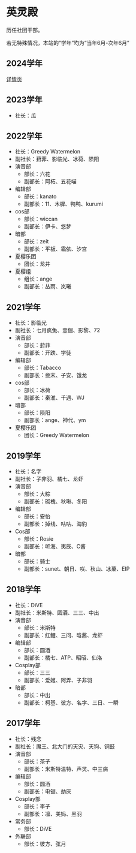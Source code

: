 # 英灵殿

历任社团干部。

若无特殊情况，本站的“学年”均为“当年6月-次年6月”

## 2024学年

[详情页](/about/hq/2024hq)

## 2023学年

- 社长：瓜

## 2022学年

- 社长：Greedy Watermelon
- 副社长：葑菲、影临光、冰荷、陨阳
- 演音部
  - 部长：六花
  - 副部长：阿柘、五花喵
- 编辑部
  - 部长：kanato
  - 副部长：11、木樨、鸭鸭、kurumi
- cos部
  - 部长：wiccan
  - 副部长：伊卡、悠梦
- 暗部
  - 部长：zeit
  - 副部长：平板、霜依、汐宫
- 夏樱乐团
  - 团长：龙井
- 夏樱组
  - 组长：ange
  - 副部长：丛雨、岚曦

## 2021学年

- 社长：影临光
- 副社长：七月疯兔、壹個、影黎、72
- 演音部
  - 部长：葑菲
  - 副部长：开跌、学徒
- 编辑部
  - 部长：Tabacco
  - 副部长：叁末、子安、饿龙
- cos部
  - 部长：冰荷
  - 副部长：秦淮、千遇、WJ
- 暗部
  - 部长：陨阳
  - 副部长：ange、神代、ym
- 夏樱乐团
  - 团长：Greedy Watermelon

## 2019学年

- 社长：名字
- 副社长：子非羽、橘七、龙虾
- 演音部
  - 部长：大粽
  - 副部长：砌槐、秋啾、冬阳
- 编辑部
  - 部长：安怡
  - 副部长：掉线、咕咕、海豹
- Cos部
  - 部长：Rosie
  - 副部长：听海、夷辰、C酱
- 暗部
  - 部长：骑士
  - 副部长：sunet、朝日、咲、秋山、冰菓、EIP

## 2018学年

- 社长：DiVE
- 副社长：米斯特、圆酒、三三、中出
- 演音部
  - 部长：米斯特
  - 副部长：红鲤、三问、晗酱、龙虾
- 编辑部
  - 部长：圆酒
  - 副部长：橘七、ATP、昭昭、仙洛
- Cosplay部
  - 部长：三三
  - 副部长：爱姬、阿弄、子非羽
- 暗部
  - 部长：中出
  - 副部长：柯基、彼方、名字、三日、一瞬

## 2017学年

- 社长：残念
- 副社长：魔王、北大门的天灾、天狗、铜鼓
- 演音部
  - 部长：茶子
  - 副部长：米斯特温特、声灵、中三病
- 编辑部
  - 部长：圆酒
  - 副部长：电锯、劫灰
- Cosplay部
  - 部长：李子
  - 副部长：凛、美妈、黑羽
- 常务部
  - 部长：DiVE
- 外联部
  - 部长：彼方、弦月